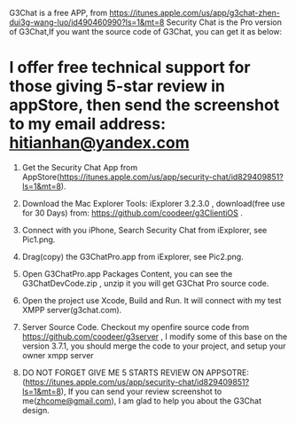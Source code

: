 G3Chat is a free APP, from https://itunes.apple.com/us/app/g3chat-zhen-dui3g-wang-luo/id490460990?ls=1&mt=8
Security Chat is the Pro version of G3Chat,If you want the source code of G3Chat, you can get it as below:

I offer free technical support for those giving 5-star review in appStore, 
then send the screenshot to my email address: hitianhan@yandex.com
================================================================

1. Get the Security Chat App from AppStore(https://itunes.apple.com/us/app/security-chat/id829409851?ls=1&mt=8).

2. Download the Mac Explorer Tools: iExplorer 3.2.3.0 , download(free use for 30 Days) from: https://github.com/coodeer/g3ClientiOS .

3. Connect with you iPhone,  Search Security Chat from iExplorer, see Pic1.png.

4. Drag(copy) the G3ChatPro.app from iExplorer, see Pic2.png.

5. Open G3ChatPro.app Packages Content, you can see the G3ChatDevCode.zip , unzip it you will get  G3Chat Pro source code.

6. Open the project use Xcode, Build and Run. It will connect with my test XMPP server(g3chat.com).

7. Server Source Code. Checkout my openfire source code from https://github.com/coodeer/g3server ,   I modify some of this base on the version 3.7.1, you should merge the code to your project, and setup your owner xmpp server

8. DO NOT FORGET GIVE ME 5 STARTS REVIEW ON APPSOTRE: (https://itunes.apple.com/us/app/security-chat/id829409851?ls=1&mt=8), If you can send your review screenshot to me(zhcome@gmail.com), I am glad to help you about the G3Chat design.
